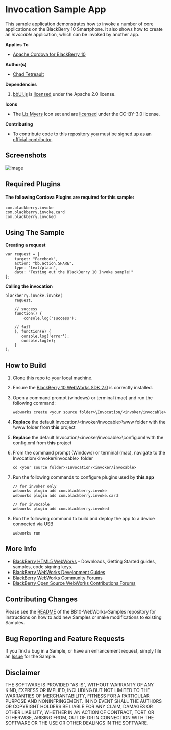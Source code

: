 # Invocation Sample App

This sample application demonstrates how to invoke a number of core applications on the BlackBerry 10 Smartphone. It also shows how to create an *invocable* application, which can be invoked by another app.

**Applies To**

* [Apache Cordova for BlackBerry 10](https://github.com/blackberry/cordova-blackberry/tree/master/blackberry10) 

**Author(s)** 

* [Chad Tetreault](http://www.twitter.com/chadtatro)

**Dependencies**

1. [bbUI.js](https://github.com/blackberry/bbUI.js) is [licensed](https://github.com/blackberry/bbUI.js/blob/master/LICENSE) under the Apache 2.0 license.

**Icons**

* The [Liz Myers](http://www.myersdesign.com) Icon set and are [licensed](http://creativecommons.org/licenses/by/3.0/) under the CC-BY-3.0 license.

**Contributing**

* To contribute code to this repository you must be [signed up as an official contributor](http://blackberry.github.com/howToContribute.html).

## Screenshots ##

![image](https://raw.github.com/blackberry/BB10-WebWorks-Samples/WebWorks-2.0/Invocation/Invoker/www/_screenshots/invoker.png)

## Required Plugins ##

#### The following Cordova Plugins are required for this sample: ####

	com.blackberry.invoke
	com.blackberry.invoke.card
	com.blackberry.invoked

## Using The Sample ##

**Creating a request**  
	
	var request = {
    	target: "Facebook",
        action: "bb.action.SHARE",
        type: "text/plain",
        data: "Testing out the BlackBerry 10 Invoke sample!"
	};	

**Calling the invocation**

	blackberry.invoke.invoke(
    	request,
        
    	// success
        function() {
        	console.log('success');

		// fail
        }, function(e) {
           console.log('error');
           console.log(e);
        }
    );

## How to Build

1. Clone this repo to your local machine.

2. Ensure the [BlackBerry 10 WebWorks SDK 2.0](https://developer.blackberry.com/html5/download/sdk) is correctly installed.

3. Open a command prompt (windows) or terminal (mac) and run the following command:

	```
	webworks create <your source folder>\Invocation/<invoker/invocable>
	```

4. **Replace** the default Invocation/<invoker/invocable>\www folder with the \www folder from **this** project
5. **Replace** the default Invocation/<invoker/invocable>\config.xml with the config.xml from **this** project

6. From the command prompt (Windows) or terminal (mac), navigate to the Invocation/<invoker/invocable> folder

	```
	cd <your source folder>\Invocation/<invoker/invocable>
	```

7. Run the following commands to configure plugins used by **this app**

	```
	// for invoker only
	webworks plugin add com.blackberry.invoke
	webworks plugin add com.blackberry.invoke.card
	```
	```
	// for invocable
	webworks plugin add com.blackberry.invoked
	```

8. Run the following command to build and deploy the app to a device connected via USB

	```
	webworks run
	```

## More Info

* [BlackBerry HTML5 WebWorks](https://bdsc.webapps.blackberry.com/html5/) - Downloads, Getting Started guides, samples, code signing keys.
* [BlackBerry WebWorks Development Guides](https://bdsc.webapps.blackberry.com/html5/documentation)
* [BlackBerry WebWorks Community Forums](http://supportforums.blackberry.com/t5/Web-and-WebWorks-Development/bd-p/browser_dev)
* [BlackBerry Open Source WebWorks Contributions Forums](http://supportforums.blackberry.com/t5/BlackBerry-WebWorks/bd-p/ww_con)

## Contributing Changes

Please see the [README](https://github.com/blackberry/BB10-WebWorks-Samples) of the BB10-WebWorks-Samples repository for instructions on how to add new Samples or make modifications to existing Samples.

## Bug Reporting and Feature Requests

If you find a bug in a Sample, or have an enhancement request, simply file an [Issue](https://github.com/blackberry/BB10-WebWorks-Samples/issues) for the Sample.

## Disclaimer

THE SOFTWARE IS PROVIDED "AS IS", WITHOUT WARRANTY OF ANY KIND, EXPRESS OR IMPLIED, INCLUDING BUT NOT LIMITED TO THE WARRANTIES OF MERCHANTABILITY, FITNESS FOR A PARTICULAR PURPOSE AND NONINFRINGEMENT. IN NO EVENT SHALL THE AUTHORS OR COPYRIGHT HOLDERS BE LIABLE FOR ANY CLAIM, DAMAGES OR OTHER LIABILITY, WHETHER IN AN ACTION OF CONTRACT, TORT OR OTHERWISE, ARISING FROM, OUT OF OR IN CONNECTION WITH THE SOFTWARE OR THE USE OR OTHER DEALINGS IN THE SOFTWARE.
